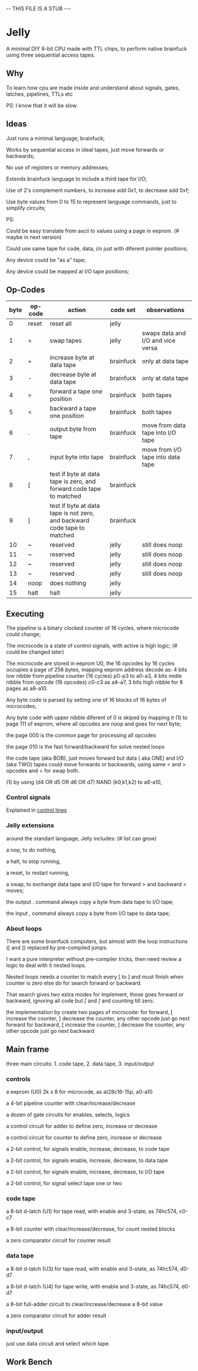 -- THIS FILE IS A STUB ---

# Jelly

A minimal DIY 8-bit CPU made with TTL chips, to perform native brainfuck using three sequential access tapes.

## Why

To learn how cpu are made inside and understand about signals, gates, latches, pipelines, TTLs etc

PS: I know that it will be slow.

## Ideas

Just runs a minimal language, brainfuck;

Works by sequential access in ideal tapes, just move forwards or backwards;

No use of registers or memory addresses;

Extends brainfuck language to include a third tape for I/O;

Use of 2's complement numbers, to increase add 0x1, to decrease add 0xf;

Use byte values from 0 to 15 to represent language commands, just to simplify circuits;

PS:

Could be easy translate from ascii to values using a page in eeprom. (# maybe in next version)

Could use same tape for code, data, i/o just with diferent pointer positions;

Any device could be "as a" tape;

Any device could be mapped at I/O tape positions;

## Op-Codes

| byte | op-code | action | code set | observations |
| --- | --- | --- | --- | --- |
| 0 | reset | reset all | jelly | |
| 1 | \= | swap tapes | jelly | swaps data and I/O and vice versa |
| 2 | \+ | increase byte at data tape | brainfuck | only at data tape |
| 3 | \- | decrease byte at data tape | brainfuck | only at data tape |
| 4 | \> | forward a tape one position | brainfuck | both tapes |
| 5 | \< | backward a tape one position | brainfuck | both tapes |
| 6 | \. | output byte from tape | brainfuck | move from data tape into I/O tape |
| 7 | \, | input byte into tape | brainfuck | move from I/O tape into data tape |
| 8 | \[ | test if byte at data tape is zero, and forward code tape to matched | brainfuck | |
| 9 | \] | test if byte at data tape is not zero, and backward code tape to matched | brainfuck | |
| 10 | \~ | reserved | jelly | still does noop |
| 11 | \~ | reserved | jelly | still does noop |
| 12 | \~ | reserved | jelly | still does noop |
| 13 | \~ | reserved | jelly | still does noop |
| 14 | noop  | does nothing | jelly | |
| 15 | halt | halt | jelly | |
  
## Executing

The pipeline is a binary clocked counter of 16 cycles, where microcode could change;

The microcode is a state of control signals, with active is high logic; (# could be changed later) 

The microcode are stored in eeprom U0, the 16 opcodes by 16 cycles occupies a page of 256 bytes, mapping eeprom address decode as: 4 bits low nibble from pipeline counter (16 cycles) p0-p3 to a0-a3, 4 bits midle nibble from opcode (16 opcodes) c0-c3 as a4-a7, 3 bits high nibble for 8 pages as a8-a10.

Any byte code is parsed by setting one of 16 blocks of 16 bytes of microcodes;

Any byte code with upper nibble diferent of 0 is skiped by mapping it (1) to page 111 of eeprom, where all opcodes are noop and goes for next byte;

the page 000 is the common page for processing all opcodes

the page 010 is the fast forward/backward for solve nested loops

the code tape (aka BOB), just moves forward but data ( aka ONE) and I/O (aka TWO) tapes could move forwards or backwards, using same \< and \> opcodes and \= for swap both.

(1) by using (d4 OR d5 OR d6 OR d7) NAND (k0,k1,k2) to a8-a10,

### Control signals

Explained in [control lines](controllines.md)

### Jelly extensions

around the standart language, Jelly includes: (# list can grow)

  a nop, to do nothing,
  
  a halt, to stop running,
  
  a reset, to restart running,
  
  a swap, to exchange data tape and I/O tape for forward \> and backward \< moves;
  
  the output \. command always copy a byte from data tape to I/O tape;
  
  the input \, command always copy a byte from I/O tape to data tape;

### About loops

There are some brainfuck computers, but almost with the loop instructions (\[ and \]) replaced by pre-compiled jumps. 

I want a pure interpreter without pre-compiler tricks, then need review a logic to deal with it nested loops.

Nested loops needs a counter to match every \[ to \]  and  must finish when counter is zero else  do for search forward or backward.

That search gives two extra modes for implement, those goes forward or backward, ignoring all code but *\[* and *\]* and counting till zero.

the implementation by create two pages of microcode:
        for forward, \[ increase the counter, \] decrease the counter, any other opcode just go next forward
        for backward, \[ increase the counter, \] decrease the counter, any other opcode just go next backward
        
## Main frame

three main circuits: 1. code tape, 2. data tape, 3. input/output

### controls

a eeprom (U0) 2k x 8 for microcode, as at28c16-15p, a0-a10

a 4-bit pipeline counter with clear/increase/decrease
        
a dozen of gate circuits for enables, selects, logics

a control circuit for adder to define zero, increase or decrease

a control circuit for counter to define zero, increase or decrease

a 2-bit control, for signals enable, increase, decrease, to code tape

a 2-bit control, for signals enable, increase, decrease, to data tape

a 2-bit control, for signals enable, increase, decrease, to I/O tape

a 2-bit control, for signal select tape one or two

### code tape

a 8-bit d-latch (U1) for tape read, with enable and 3-state, as 74hc574, c0-c7
 
a 8-bit counter with clear/increase/decrease, for count nested blocks

a zero comparator circuit for counter result

### data tape 

a 8-bit d-latch (U3) for tape read, with enable and 3-state, as 74hc574, d0-d7

a 8-bit d-latch (U4) for tape write, with enable and 3-state, as 74hc574, d0-d7

a 8-bit full-adder circuit to clear/increase/decrease a 8-bit value

a zero comparator circuit for adder result

### input/output

just use data circuit and select which tape. 

## Work Bench

